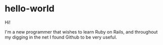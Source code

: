 # hello-world
Hi!

I'm a new programmer that wishes to learn Ruby on Rails, and throughout my digging in the net I found Github to be very useful.
